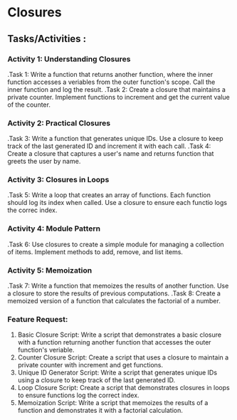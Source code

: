 # Closures

## Tasks/Activities :

### Activity 1: Understanding Closures

.Task 1: Write a function that returns another function, where the inner function accesses a veriables from the outer function's scope. Call the inner function and log the result.
.Task 2: Create a closure that maintains a private counter. Implement functions to increment and get the current value of the counter.

### Activity 2: Practical Closures

.Task 3: Write a function that generates unique IDs. Use a closure to keep track of the last generated ID and increment it with each call.
.Task 4: Create a closure that captures a user's name and returns function that greets the user by name.

### Activity 3: Closures in Loops

.Task 5: Write a loop that creates an array of functions. Each function should log its index when called. Use a closure to ensure each functio logs the correc index.

### Activity 4: Module Pattern

.Task 6: Use closures to create a simple module for managing a collection of items. Implement methods to add, remove, and list items.

### Activity 5: Memoization

.Task 7: Write a function that memoizes the results of another function. Use a closure to store the results of previous computations.
.Task 8: Create a memoized version of a function that calculates the factorial of a number.

### Feature Request:

1. Basic Closure Script: Write a script that demonstrates a basic closure with a function returning another function that accesses the outer function's veriable.
2. Counter Closure Script: Create a script that uses a closure to maintain a private counter with increment and get functions.
3. Unique ID Generator Script: Write a script that generates unique IDs using a closure to keep track of the last generated ID.
4. Loop Closure Script: Create a script that demonstrates closures in loops to ensure functions log the correct index.
5. Memoization Script: Write a script that memoizes the results of a function and demonstrates it with a factorial calculation.
